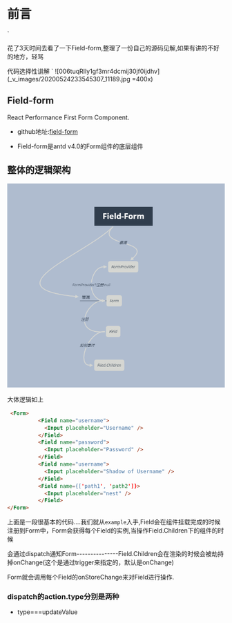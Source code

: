 # 前言

`

花了3天时间去看了一下Field-form,整理了一份自己的源码见解,如果有讲的不好的地方，轻骂

代码选择性讲解
`
![006tuqRIly1gf3mr4dcmij30jf0ijdhv](_v_images/20200524233545307_11189.jpg =400x)

## Field-form

React Performance First Form Component.

* github地址:[field-form](https://github.com/react-component/field-form)

* Field-form是antd v4.0的Form组件的底层组件

## 整体的逻辑架构

![BV1rD4y1D7Kb?spm_id_from=333](./TIM图片20200603031944.png)

大体逻辑如上

```markdown
 <Form>
          <Field name="username">
            <Input placeholder="Username" />
          </Field>
          <Field name="password">
            <Input placeholder="Password" />
          </Field>
          <Field name="username">
            <Input placeholder="Shadow of Username" />
          </Field>
          <Field name={['path1', 'path2']}>
            <Input placeholder="nest" />
          </Field>
</Form>

```

上面是一段很基本的代码....我们就从`example`入手,Field会在组件挂载完成的时候注册到Form中，Form会获得每个Field的实例,当操作Field.Children下的组件的时候

会通过dispatch通知Form---------------Field.Children会在渲染的时候会被劫持掉onChange(这个是通过trigger来指定的，默认是onChange)

Form就会调用每个Field的onStoreChange来对Field进行操作.

### dispatch的action.type分别是两种

* type===updateValue
